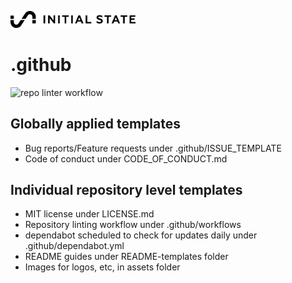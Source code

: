 <img
  src="/assets/initialstate-wide-large.png"
  alt="IS logo"
  width="200px">

# .github
![repo linter workflow](https://github.com/initialstate/.github/actions/workflows/is-repo-lint.yml/badge.svg)


## Globally applied templates

- Bug reports/Feature requests under .github/ISSUE_TEMPLATE
- Code of conduct under CODE_OF_CONDUCT.md


## Individual repository level templates

- MIT license under LICENSE.md
- Repository linting workflow under .github/workflows
- dependabot scheduled to check for updates daily under .github/dependabot.yml
- README guides under README-templates folder
- Images for logos, etc, in assets folder
